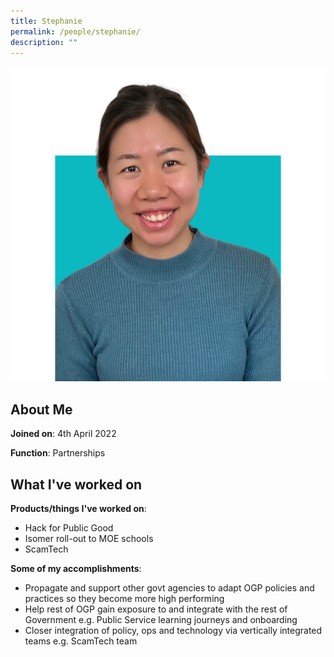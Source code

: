 ```yaml
---
title: Stephanie
permalink: /people/stephanie/
description: ""
---
```

![](/images/headshots/steph.png)

## About Me
**Joined on**: 4th April 2022

**Function**: Partnerships

## What I've worked on

**Products/things I've worked on**: 
* Hack for Public Good
* Isomer roll-out to MOE schools
* ScamTech

**Some of my accomplishments**:
* Propagate and support other govt agencies to adapt OGP policies and practices so they become more high performing
* Help rest of OGP gain exposure to and integrate with the rest of Government e.g. Public Service learning journeys and onboarding
* Closer integration of policy, ops and technology via vertically integrated teams e.g. ScamTech team